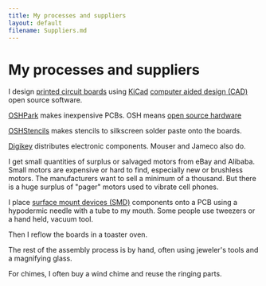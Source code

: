 ```yaml
---
title: My processes and suppliers
layout: default
filename: Suppliers.md
--- 
```

# My processes and suppliers

I design [printed circuit boards](https://en.wikipedia.org/wiki/Printed_circuit_board)
 using [KiCad](https://kicad.org/)
[computer aided design (CAD)](https://en.wikipedia.org/wiki/Computer-aided_design) open source software.

[OSHPark](https://oshpark.com/) makes inexpensive PCBs.
OSH means [open source hardware](https://en.wikipedia.org/wiki/Open-source_hardware)

[OSHStencils](https://www.oshstencils.com/#%20) makes stencils to silkscreen solder paste onto the boards.

[Digikey](https://www.digikey.com/) distributes electronic components.
Mouser and Jameco also do.

I get small quantities of surplus or salvaged motors from eBay and Alibaba.
Small motors are expensive or hard to find,  especially new or brushless motors.
The manufacturers want to sell a minimum of a thousand.
But there is a huge surplus of "pager" motors used to vibrate cell phones.

I place [surface mount devices (SMD)](https://en.wikipedia.org/wiki/Surface-mount_technology)
components onto a PCB using a hypodermic needle with a tube to my mouth.
Some people use tweezers or a hand held, vacuum tool.

Then I reflow the boards in a toaster oven.

The rest of the assembly process is by hand, often using jeweler's tools and a magnifying glass.

For chimes, I often buy a wind chime and reuse the ringing parts.
